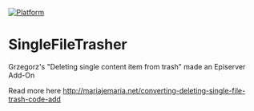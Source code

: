[![Platform](https://img.shields.io/badge/Episerver-%2010.0.+-orange.svg?style=flat)](http://world.episerver.com/cms/)

# SingleFileTrasher
Grzegorz's "Deleting single content item from trash" made an Episerver Add-On

Read more here http://mariajemaria.net/converting-deleting-single-file-trash-code-add